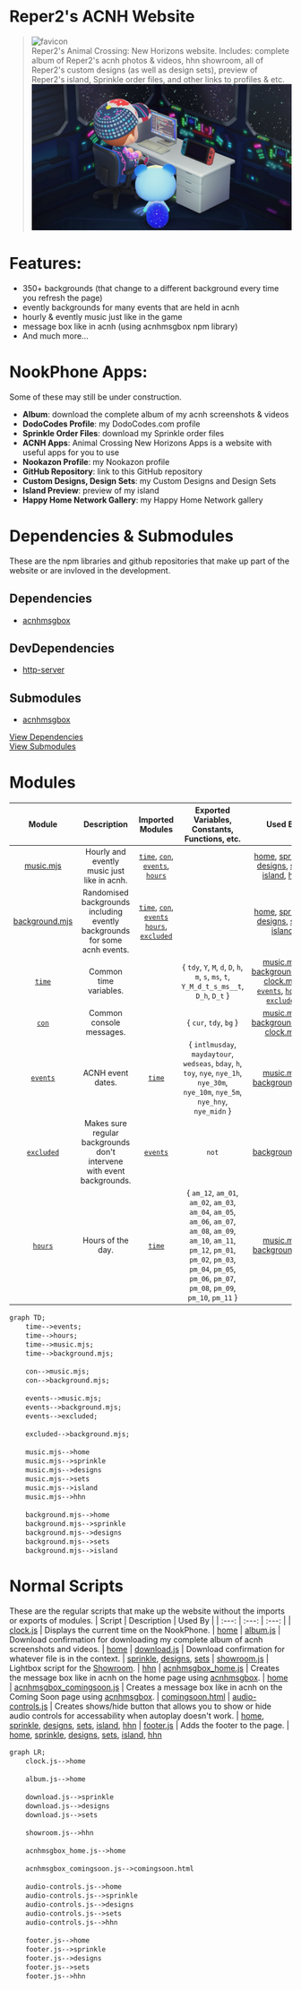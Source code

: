 # Reper2's ACNH Website
> ![favicon](./favicon.ico)  
> Reper2's Animal Crossing: New Horizons website. Includes: complete album of Reper2's acnh photos & videos, hhn showroom, all of Reper2's custom designs (as well as design sets), preview of Reper2's island, Sprinkle order files, and other links to profiles & etc.
> ![large_image](./meta.png)

# Features:
- 350+ backgrounds (that change to a different background every time you refresh the page)
- evently backgrounds for many events that are held in acnh
- hourly & evently music just like in the game
- message box like in acnh (using acnhmsgbox npm library)
- And much more...

# NookPhone Apps:
Some of these may still be under construction.
- **Album**: download the complete album of my acnh screenshots & videos
- **DodoCodes Profile**: my DodoCodes.com profile
- **Sprinkle Order Files**: download my Sprinkle order files
- **ACNH Apps**: Animal Crossing New Horizons Apps is a website with useful apps for you to use
- **Nookazon Profile**: my Nookazon profile
- **GitHub Repository**: link to this GitHub repository
- **Custom Designs, Design Sets**: my Custom Designs and Design Sets
- **Island Preview**: preview of my island
- **Happy Home Network Gallery**: my Happy Home Network gallery

# Dependencies & Submodules
These are the npm libraries and github repositories that make up part of the website or are invloved in the development.

## Dependencies
- [acnhmsgbox][acnhmsgbox]

## DevDependencies
- [http-server][http-server]

## Submodules
- [acnhmsgbox][acnhmsgbox]

[View Dependencies](./package.json)  
[View Submodules](./.gitmodules)

# Modules
| Module | Description | Imported Modules | Exported Variables, Constants, Functions, etc. | Used By
| :---: | :---: | :---: | :---: | :---:
| [music.mjs][mus] | Hourly and evently music just like in acnh. | [`time`][time], [`con`][con], [`events`][events], [`hours`][hours] | | [home][root], [sprinkle][sprinkle], [designs][designs], [sets][sets], [island][island], [hhn][hhn]
| [background.mjs][bg] | Randomised backgrounds including evently backgrounds for some acnh events. | [`time`][time], [`con`][con], [`events`][events] [`hours`][hours], [`excluded`][excluded] | | [home][root], [sprinkle][sprinkle], [designs][designs], [sets][sets], [island][island]
| [`time`][time] | Common time variables. | | { `tdy`, `Y`, `M`, `d`, `D`, `h`, `m`, `s`, `ms`, `t`, `Y_M_d_t_s_ms__t`, `D_h`, `D_t` } | [music.mjs][mus], [background.mjs][bg], [clock.mjs][clock], [`events`][events], [`hours`][hours], [`excluded`][excluded]
| [`con`][con] | Common console messages. | | { `cur`, `tdy`, `bg` } | [music.mjs][mus], [background.mjs][bg], [clock.mjs][clock]
| [`events`][events] | ACNH event dates. | [`time`][time] | { `intlmusday`, `maydaytour`, `wedseas`, `bday`, `h`, `toy`, `nye`, `nye_1h`, `nye_30m`, `nye_10m`, `nye_5m`, `nye_hny`, `nye_midn` } | [music.mjs][mus], [background.mjs][bg]
| [`excluded`][excluded] | Makes sure regular backgrounds don't intervene with event backgrounds. | [`events`][events] | `not` | [background.mjs][bg]
| [`hours`][hours] | Hours of the day. | [`time`][time] | { `am_12`, `am_01`, `am_02`, `am_03`, `am_04`, `am_05`, `am_06`, `am_07`, `am_08`, `am_09`, `am_10`, `am_11`, `pm_12`, `pm_01`, `pm_02`, `pm_03`, `pm_04`, `pm_05`, `pm_06`, `pm_07`, `pm_08`, `pm_09`, `pm_10`, `pm_11` } | [music.mjs][mus], [background.mjs][bg]

```mermaid
graph TD;
    time-->events;
    time-->hours;
    time-->music.mjs;
    time-->background.mjs;

    con-->music.mjs;
    con-->background.mjs;

    events-->music.mjs;
    events-->background.mjs;
    events-->excluded;

    excluded-->background.mjs;

    music.mjs-->home
    music.mjs-->sprinkle
    music.mjs-->designs
    music.mjs-->sets
    music.mjs-->island
    music.mjs-->hhn

    background.mjs-->home
    background.mjs-->sprinkle
    background.mjs-->designs
    background.mjs-->sets
    background.mjs-->island
```

# Normal Scripts
These are the regular scripts that make up the website without the imports or exports of modules.
| Script | Description | Used By |
| :---: | :---: | :---: |
| [clock.js][clock] | Displays the current time on the NookPhone. | [home][root]
| [album.js][album] | Download confirmation for downloading my complete album of acnh screenshots and videos. | [home][root]
| [download.js][download] | Download confirmation for whatever file is in the context. | [sprinkle][sprinkle], [designs][designs], [sets][sets]
| [showroom.js][showroom] | Lightbox script for the [Showroom][hhn]. | [hhn][hhn]
| [acnhmsgbox_home.js][msgbox_home] | Creates the message box like in acnh on the home page using [acnhmsgbox][acnhmsgbox]. | [home][root]
| [acnhmsgbox_comingsoon.js][msgbox_comingsoon] | Creates a message box like in acnh on the Coming Soon page using [acnhmsgbox][acnhmsgbox]. | [comingsoon.html][comingsoon]
| [audio-controls.js][audctrls] | Creates shows/hide button that allows you to show or hide audio controls for accessability when autoplay doesn't work. | [home][root], [sprinkle][sprinkle], [designs][designs], [sets][sets], [island][island], [hhn][hhn]
| [footer.js][footer] | Adds the footer to the page. | [home][root], [sprinkle][sprinkle], [designs][designs], [sets][sets], [island][island], [hhn][hhn]

```mermaid
graph LR;
    clock.js-->home

    album.js-->home

    download.js-->sprinkle
    download.js-->designs
    download.js-->sets

    showroom.js-->hhn

    acnhmsgbox_home.js-->home

    acnhmsgbox_comingsoon.js-->comingsoon.html

    audio-controls.js-->home
    audio-controls.js-->sprinkle
    audio-controls.js-->designs
    audio-controls.js-->sets
    audio-controls.js-->hhn

    footer.js-->home
    footer.js-->sprinkle
    footer.js-->designs
    footer.js-->sets
    footer.js-->hhn
```

[root]: [./index.html]
[designs]: [./designs/index.html]
[sets]: [./designs/sets/index.html]
[hhn]: [./hhn/index.html]
[island]: [./island/index/html]
[sprinkle]: [./sprinkle/index.html]
[comingsoon]: [./comingsoon.html]

[mus]: [./scripts/modules/music.mjs]
[bg]: [./scripts/modules/backgrounds.mjs]
[events]: [./scripts/modules/events.mjs]
[hours]: [./scripts/modules/hours.mjs]
[con]: [./scripts/modules/console.mjs]
[time]: [./scripts/modules/time.mjs]
[excluded]: [./scripts/modules/excluded.mjs]

[clock]: [./scripts/clock.js]
[album]: [./scripts/album.js]
[download]: [./scripts/download.js]
[msgbox_home]: [./scripts/acnhmsgbox_home.js]
[msgbox_comingsoon]: [./scripts/acnhmsgbox_comingsoon.js]
[showroom]: [./scripts/showroom.js]
[audctrls]: [./scripts/audio-controls.js]
[footer]: [./scripts/footer.js]

[acnhmsgbox]: [https://npmjs.com/package/acnhmsgbox]
[http-server]: [https://npmjs.com/package/http-server]